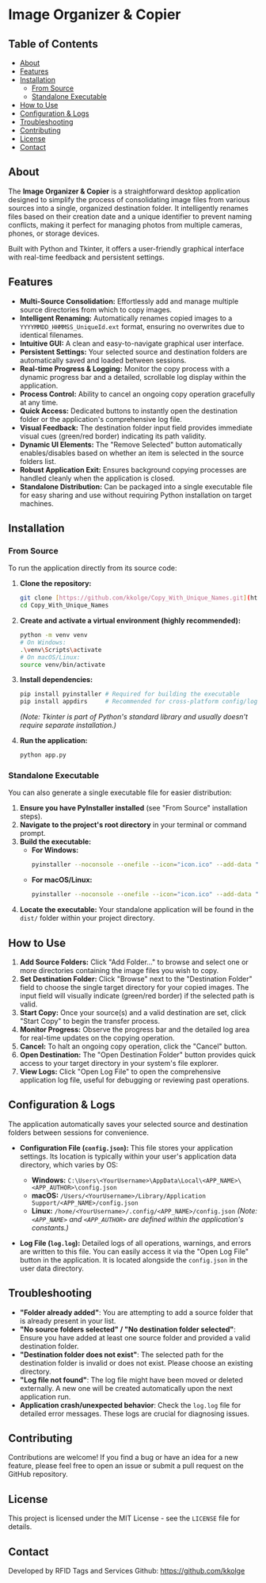 # Image Organizer & Copier

## Table of Contents
- [About](#about)
- [Features](#features)
- [Installation](#installation)
  - [From Source](#from-source)
  - [Standalone Executable](#standalone-executable)
- [How to Use](#how-to-use)
- [Configuration & Logs](#configuration--logs)
- [Troubleshooting](#troubleshooting)
- [Contributing](#contributing)
- [License](#license)
- [Contact](#contact)

## About
The **Image Organizer & Copier** is a straightforward desktop application designed to simplify the process of consolidating image files from various sources into a single, organized destination folder. It intelligently renames files based on their creation date and a unique identifier to prevent naming conflicts, making it perfect for managing photos from multiple cameras, phones, or storage devices.

Built with Python and Tkinter, it offers a user-friendly graphical interface with real-time feedback and persistent settings.

## Features
-   **Multi-Source Consolidation:** Effortlessly add and manage multiple source directories from which to copy images.
-   **Intelligent Renaming:** Automatically renames copied images to a `YYYYMMDD_HHMMSS_UniqueId.ext` format, ensuring no overwrites due to identical filenames.
-   **Intuitive GUI:** A clean and easy-to-navigate graphical user interface.
-   **Persistent Settings:** Your selected source and destination folders are automatically saved and loaded between sessions.
-   **Real-time Progress & Logging:** Monitor the copy process with a dynamic progress bar and a detailed, scrollable log display within the application.
-   **Process Control:** Ability to cancel an ongoing copy operation gracefully at any time.
-   **Quick Access:** Dedicated buttons to instantly open the destination folder or the application's comprehensive log file.
-   **Visual Feedback:** The destination folder input field provides immediate visual cues (green/red border) indicating its path validity.
-   **Dynamic UI Elements:** The "Remove Selected" button automatically enables/disables based on whether an item is selected in the source folders list.
-   **Robust Application Exit:** Ensures background copying processes are handled cleanly when the application is closed.
-   **Standalone Distribution:** Can be packaged into a single executable file for easy sharing and use without requiring Python installation on target machines.

## Installation

### From Source
To run the application directly from its source code:

1.  **Clone the repository:**
    ```bash
    git clone [https://github.com/kkolge/Copy_With_Unique_Names.git](https://github.com/kkolge/Copy_With_Unique_Names.git)
    cd Copy_With_Unique_Names
    ```

2.  **Create and activate a virtual environment (highly recommended):**
    ```bash
    python -m venv venv
    # On Windows:
    .\venv\Scripts\activate
    # On macOS/Linux:
    source venv/bin/activate
    ```

3.  **Install dependencies:**
    ```bash
    pip install pyinstaller # Required for building the executable
    pip install appdirs     # Recommended for cross-platform config/log path handling
    ```
    *(Note: Tkinter is part of Python's standard library and usually doesn't require separate installation.)*

4.  **Run the application:**
    ```bash
    python app.py
    ```

### Standalone Executable
You can also generate a single executable file for easier distribution:

1.  **Ensure you have PyInstaller installed** (see "From Source" installation steps).
2.  **Navigate to the project's root directory** in your terminal or command prompt.
3.  **Build the executable:**
    * **For Windows:**
        ```bash
        pyinstaller --noconsole --onefile --icon="icon.ico" --add-data "icon.ico;." app.py
        ```
    * **For macOS/Linux:**
        ```bash
        pyinstaller --noconsole --onefile --icon="icon.ico" --add-data "icon.ico:." app.py
        ```
4.  **Locate the executable:** Your standalone application will be found in the `dist/` folder within your project directory.

## How to Use

1.  **Add Source Folders:** Click "Add Folder..." to browse and select one or more directories containing the image files you wish to copy.
2.  **Set Destination Folder:** Click "Browse" next to the "Destination Folder" field to choose the single target directory for your copied images. The input field will visually indicate (green/red border) if the selected path is valid.
3.  **Start Copy:** Once your source(s) and a valid destination are set, click "Start Copy" to begin the transfer process.
4.  **Monitor Progress:** Observe the progress bar and the detailed log area for real-time updates on the copying operation.
5.  **Cancel:** To halt an ongoing copy operation, click the "Cancel" button.
6.  **Open Destination:** The "Open Destination Folder" button provides quick access to your target directory in your system's file explorer.
7.  **View Logs:** Click "Open Log File" to open the comprehensive application log file, useful for debugging or reviewing past operations.

## Configuration & Logs
The application automatically saves your selected source and destination folders between sessions for convenience.

* **Configuration File (`config.json`):** This file stores your application settings. Its location is typically within your user's application data directory, which varies by OS:
    * **Windows:** `C:\Users\<YourUsername>\AppData\Local\<APP_NAME>\<APP_AUTHOR>\config.json`
    * **macOS:** `/Users/<YourUsername>/Library/Application Support/<APP_NAME>/config.json`
    * **Linux:** `/home/<YourUsername>/.config/<APP_NAME>/config.json`
    *(Note: `<APP_NAME>` and `<APP_AUTHOR>` are defined within the application's constants.)*

* **Log File (`log.log`):** Detailed logs of all operations, warnings, and errors are written to this file. You can easily access it via the "Open Log File" button in the application. It is located alongside the `config.json` in the user data directory.

## Troubleshooting
* **"Folder already added"**: You are attempting to add a source folder that is already present in your list.
* **"No source folders selected" / "No destination folder selected"**: Ensure you have added at least one source folder and provided a valid destination folder.
* **"Destination folder does not exist"**: The selected path for the destination folder is invalid or does not exist. Please choose an existing directory.
* **"Log file not found"**: The log file might have been moved or deleted externally. A new one will be created automatically upon the next application run.
* **Application crash/unexpected behavior**: Check the `log.log` file for detailed error messages. These logs are crucial for diagnosing issues.

## Contributing
Contributions are welcome! If you find a bug or have an idea for a new feature, please feel free to open an issue or submit a pull request on the GitHub repository.

## License
This project is licensed under the MIT License - see the `LICENSE` file for details.

## Contact
Developed by RFID Tags and Services
Github: https://github.com/kkolge